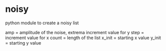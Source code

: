 # noisy
python module to create a noisy list

amp = amplitude of the noise, extrema increment value for y
step = increment value for x
count = length of the list
x_init = starting x value
y_init = starting y value
